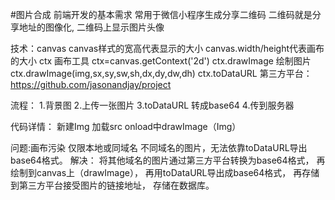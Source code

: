 #图片合成
前端开发的基本需求
常用于微信小程序生成分享二维码
二维码就是分享地址的图像化,
二维码上显示图片头像

技术：canvas 
	canvas样式的宽高代表显示的大小
	canvas.width/height代表画布的大小 
	ctx 画布工具
		ctx=canvas.getContext('2d')
		ctx.drawImage  绘制图片 
		ctx.drawImage(img,sx,sy,sw,sh,dx,dy,dw,dh)
		ctx.toDataURL
第三方平台：https://github.com/jasonandjay/project


流程：
1.背景图
2.上传一张图片
3.toDataURL 转成base64
4.传到服务器

代码详情：
新建Img
加载src
onload中drawImage（Img）



问题:画布污染
	仅限本地或同域名
	不同域名的图片，无法依靠toDataURL导出base64格式。
解决：
将其他域名的图片通过第三方平台转换为base64格式，
再绘制到canvas上（drawImage），
再用toDataURL导出成base64格式，
再存储到第三方平台接受图片的链接地址，
存储在数据库。
